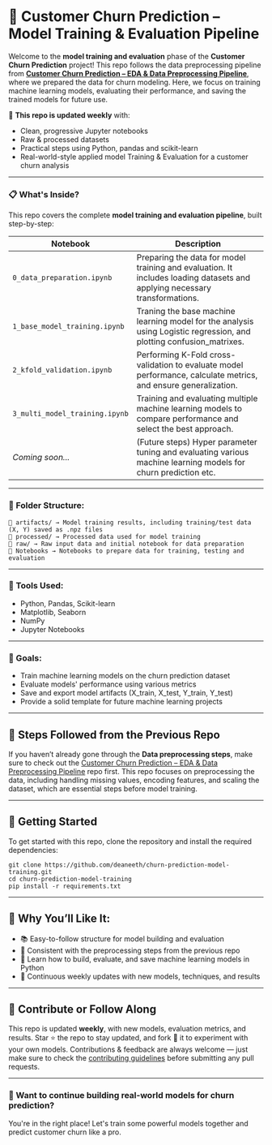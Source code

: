 # 🚀 Customer Churn Prediction – Model Training & Evaluation Pipeline

Welcome to the **model training and evaluation** phase of the **Customer Churn Prediction** project! This repo follows the data preprocessing pipeline from [**Customer Churn Prediction – EDA & Data Preprocessing Pipeline**](https://github.com/deaneeth/churn-prediction-data-pipeline), where we prepared the data for churn modeling. Here, we focus on training machine learning models, evaluating their performance, and saving the trained models for future use.


🚀 **This repo is updated weekly** with:
- Clean, progressive Jupyter notebooks
- Raw & processed datasets
- Practical steps using Python, pandas and scikit-learn
- Real-world-style applied model Training & Evaluation for a customer churn analysis

---

### 📋 What's Inside?

This repo covers the complete **model training and evaluation pipeline**, built step-by-step:

| Notebook                          | Description                                                                                                                 |
|-----------------------------------|-----------------------------------------------------------------------------------------------------------------------------|
| `0_data_preparation.ipynb`        | Preparing the data for model training and evaluation. It includes loading datasets and applying necessary transformations.  |
| `1_base_model_training.ipynb`     | Traning the base machine learning model for the analysis using Logistic regression, and plotting confusion_matrixes.        |
| `2_kfold_validation.ipynb`        | Performing K-Fold cross-validation to evaluate model performance, calculate metrics, and ensure generalization.             |
| `3_multi_model_training.ipynb`    | Training and evaluating multiple machine learning models to compare performance and select the best approach.               |
| *Coming soon...*                  | (Future steps) Hyper parameter tuning and evaluating various machine learning models for churn prediction etc.              |

---

### 📁 Folder Structure:

```
📂 artifacts/ → Model training results, including training/test data (X, Y) saved as .npz files
📂 processed/ → Processed data used for model training
📂 raw/ → Raw input data and initial notebook for data preparation
📓 Notebooks → Notebooks to prepare data for training, testing and evaluation
```

---

### 🔧 Tools Used:

- Python, Pandas, Scikit-learn
- Matplotlib, Seaborn
- NumPy
- Jupyter Notebooks

---

### 🎯 Goals:

- Train machine learning models on the churn prediction dataset
- Evaluate models' performance using various metrics
- Save and export model artifacts (X_train, X_test, Y_train, Y_test)
- Provide a solid template for future machine learning projects

---

## 📌 Steps Followed from the Previous Repo

If you haven’t already gone through the **Data preprocessing steps**, make sure to check out the [Customer Churn Prediction – EDA & Data Preprocessing Pipeline](https://github.com/deaneeth/churn-prediction-data-pipeline) repo first. This repo focuses on preprocessing the data, including handling missing values, encoding features, and scaling the dataset, which are essential steps before model training.

---

## 🚀 Getting Started

To get started with this repo, clone the repository and install the required dependencies:

```
git clone https://github.com/deaneeth/churn-prediction-model-training.git
cd churn-prediction-model-training
pip install -r requirements.txt
```

---

## 🌟 Why You’ll Like It:

- 📚 Easy-to-follow structure for model building and evaluation
- 🧠 Consistent with the preprocessing steps from the previous repo
- 🧼 Learn how to build, evaluate, and save machine learning models in Python
- 💾 Continuous weekly updates with new models, techniques, and results

---

## 🤝 Contribute or Follow Along

This repo is updated **weekly**, with new models, evaluation metrics, and results. Star ⭐ the repo to stay updated, and fork 🍴 it to experiment with your own models. Contributions & feedback are always welcome — just make sure to check the [contributing guidelines](CONTRIBUTING.md) before submitting any pull requests.

---

### 👀 Want to continue building real-world models for churn prediction?

You're in the right place! Let's train some powerful models together and predict customer churn like a pro.
